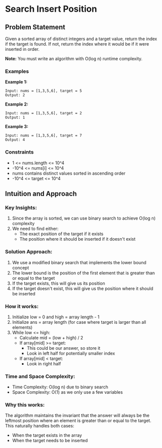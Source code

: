 # Search Insert Position

## Problem Statement
Given a sorted array of distinct integers and a target value, return the index if the target is found. If not, return the index where it would be if it were inserted in order.

**Note:** You must write an algorithm with O(log n) runtime complexity.

### Examples

**Example 1:**
```
Input: nums = [1,3,5,6], target = 5
Output: 2
```

**Example 2:**
```
Input: nums = [1,3,5,6], target = 2
Output: 1
```

**Example 3:**
```
Input: nums = [1,3,5,6], target = 7
Output: 4
```

### Constraints
- 1 <= nums.length <= 10^4
- -10^4 <= nums[i] <= 10^4
- nums contains distinct values sorted in ascending order
- -10^4 <= target <= 10^4

## Intuition and Approach

### Key Insights:
1. Since the array is sorted, we can use binary search to achieve O(log n) complexity
2. We need to find either:
   - The exact position of the target if it exists
   - The position where it should be inserted if it doesn't exist

### Solution Approach:
1. We use a modified binary search that implements the lower bound concept
2. The lower bound is the position of the first element that is greater than or equal to the target
3. If the target exists, this will give us its position
4. If the target doesn't exist, this will give us the position where it should be inserted

### How it works:
1. Initialize low = 0 and high = array length - 1
2. Initialize ans = array length (for case where target is larger than all elements)
3. While low <= high:
   - Calculate mid = (low + high) / 2
   - If array[mid] >= target:
     - This could be our answer, so store it
     - Look in left half for potentially smaller index
   - If array[mid] < target:
     - Look in right half

### Time and Space Complexity:
- Time Complexity: O(log n) due to binary search
- Space Complexity: O(1) as we only use a few variables

### Why this works:
The algorithm maintains the invariant that the answer will always be the leftmost position where an element is greater than or equal to the target. This naturally handles both cases:
- When the target exists in the array
- When the target needs to be inserted
